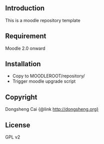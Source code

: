 Introduction
------------
This is a moodle repository template

Requirement
-----------
 Moodle 2.0 onward

Installation
------------
- Copy to MOODLEROOT/repository/
- Trigger moodle upgrade script

Copyright
---------
Dongsheng Cai {@link http://dongsheng.org}

License
-------
GPL v2
